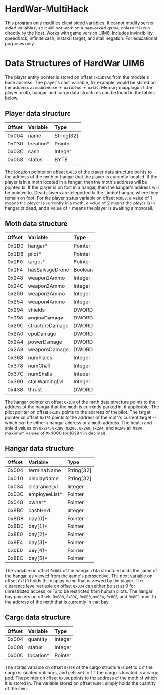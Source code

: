 # HardWar-MultiHack
This program only modifies client sided variables. It cannot modify server sided variables,
so it will not work on a networked game, unless it is run directly by the host. Works with
game version UIM6. Includes invincibility, speedhack, infinite cash, instakill target,
and stall negation. For educational purposes only.

# Data Structures of HardWar UIM6

The player entity pointer is stored on offset
```0x11D9AC``` from the module's base address. The player's cash variable,
for example, would be stored on the address at ```moduleBase + 0x11D9AC + 0x03C```.
Memory mappings of the player, moth, hangar, and cargo data structures can be found
in the tables below.

## Player data structure ##
| **Offset**     | **Variable**    | **Type**       |
| :---           | :---            | :---           |
| 0x004          | name            | String[32]     |
| 0x030          | location*       | Pointer        |
| 0x03C          | cash            | Integer        |
| 0x058          | status          | BYTE           |

The location pointer on offset ```0x030``` of the player data structure
points to the address of the moth or hangar that the player
is currently located. If the player is in a moth located in a hangar,
then the moth's address will be pointed to. If the player is on foot
in a hangar, then the hangar's address will be pointed to. Dead players
are teleported to the Limbo! hangar, where they remain on foot. For the
player status variable on offset ```0x058```, a value of 1 means the player
is currently in a moth, a value of 2 means the player is in hangar or dead,
and a value of 4 means the player is awaiting a monorail.


## Moth data structure ##
| **Offset**    | **Variable**     | **Type**      |
| :---          | :---             | :---          |
| 0x1D0         | hangar*          | Pointer       |
| 0x1D8         | pilot*           | Pointer       |
| 0x1F0         | target*          | Pointer       |
| 0x1F4         | hasSalvageDrone  | Boolean       |
| 0x248         | weapon1Ammo      | Integer       |
| 0x24C         | weapon2Ammo      | Integer       |
| 0x250         | weapon3Ammo      | Integer       |
| 0x254         | weapon4Ammo      | Integer       |
| 0x294         | shields          | DWORD         |
| 0x298         | engineDamage     | DWORD         |
| 0x29C         | structureDamage  | DWORD         |
| 0x2A0         | cpuDamage        | DWORD         |
| 0x2A4         | powerDamage      | DWORD         |
| 0x2A8         | weaponsDamage    | DWORD         |
| 0x368         | numFlares        | Integer       |
| 0x378         | numChaff         | Integer       |
| 0x37C         | numShells        | Integer       |
| 0x390         | stallWarningLvl  | Integer       |
| 0x438         | thrust           | DWORD         |

The hangar pointer on offset ```0x1D0``` of the moth data structure
points to the address of the hangar that the moth is currently parked
in, if applicable. The pilot pointer on offset ```0x1D8``` points to
the address of the pilot. The target pointer on offset ```0x1F0```
points to the address of the moth's current target -- which can be either
a hangar address or a moth address. The health and shield values on
```0x294```, ```0x298```, ```0x29C```, ```0x2A0```, ```0x2A4```, and ```0x2A8```
all have maximum values of 0x4000 (or 16384 in decimal).


## Hangar data structure ##
| **Offset**    | **Variable**     | **Type**      |
| :---          | :---             | :---          |
| 0x004         | terminalName     | String[32]    |
| 0x010         | displayName      | String[32]    |
| 0x034         | clearanceLvl     | Integer       |
| 0x03C         | employeeList*    | Pointer       |
| 0x048         | owner*           | Pointer       |
| 0x8BC         | cashHeld         | Integer       |
| 0x8D8         | bay[0]*          | Pointer       |
| 0x8DC         | bay[1]*          | Pointer       |
| 0x8E0         | bay[2]*          | Pointer       |
| 0x8E4         | bay[3]*          | Pointer       |
| 0x8E8         | bay[4]*          | Pointer       |
| 0x8EC         | bay[5]*          | Pointer       |

The variable on offset ```0x004``` of the hangar data structure holds the name of the hangar,
as viewed from the game's perspective. The next variable on offset ```0x010``` holds the
display name that is viewed by the player. The clearance level variable
on offset ```0x034``` can either be set at 0 for unrestricted access, or 16
to be restricted from human pilots. The hangar bay pointers on offsets ```0x8D8```,
```0x8DC```, ```0x8E0```, ```0x8E4```, ```0x8E8```, and ```0x8EC``` point to the address
of the moth that is currently in that bay.


## Cargo data structure ##
| **Offset**      | **Variable**     | **Type**      |
| :---            | :---             | :---          |
| 0x004           | quantity         | Integer       |
| 0x008           | status           | Integer       |
| 0x00C           | location*        | Pointer       |

The status variable on offset ```0x008``` of the cargo structure is set to 0 if the cargo
is located outdoors, and gets set to 1 if the cargo is located in a cargo pod. The pointer
on offset ```0x00C``` points to the address of the moth of which it is stored in. The variable
stored on offset ```0x004``` simply holds the quantity of the item.
